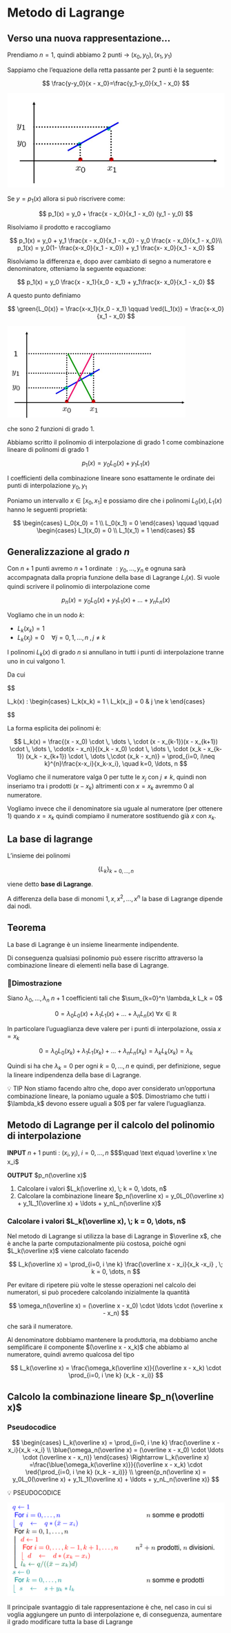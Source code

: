 # Metodo di Lagrange

## Verso una nuova rappresentazione…

Prendiamo $n=1$, quindi abbiamo $2$ punti → $(x_0, y_0), (x_1, y_1)$

Sappiamo che l’equazione della retta passante per $2$ punti è la seguente:

$$
\frac{y-y_0}{x - x_0}=\frac{y_1-y_0}{x_1 - x_0}
$$

![Untitled](Untitled%2010.png)

Se $y = p_1(x)$ allora si può riscrivere come:

$$
p_1(x) = y_0 + \frac{x - x_0}{x_1 - x_0} (y_1 - y_0)
$$

Risolviamo il prodotto e raccogliamo 

$$
p_1(x) = y_0 + y_1 \frac{x - x_0}{x_1 - x_0} - y_0 \frac{x - x_0}{x_1 - x_0}\\
p_1(x) = y_0(1- \frac{x-x_0}{x_1 - x_0}) + y_1 \frac{x- x_0}{x_1 - x_0}
$$

Risolviamo la differenza e, dopo aver cambiato di segno a numeratore e denominatore, otteniamo la seguente equazione:

$$
p_1(x) = y_0 \frac{x - x_1}{x_0 - x_1} + y_1\frac{x- x_0}{x_1 - x_0}
$$

A questo punto definiamo

$$
\green{L_0(x)} = \frac{x-x_1}{x_0 - x_1} \qquad \red{L_1(x)} = \frac{x-x_0}{x_1 - x_0}
$$

![Untitled](Untitled%2011.png)

che sono $2$ funzioni di grado $1$.

Abbiamo scritto il polinomio di interpolazione di grado 1 come combinazione lineare di polinomi di grado 1

$$
p_1(x) = y_0 L_0(x) + y_1L_1(x)
$$

I coefficienti della combinazione lineare sono esattamente le ordinate dei punti di interpolazione $y_0,y_1$

Poniamo un intervallo $x \in [x_0, x_1]$ e possiamo dire che i polinomi $L_0(x), L_1(x)$ hanno le seguenti proprietà:

$$
\begin{cases}
L_0(x_0) = 1 \\ L_0(x_1) = 0
\end{cases}
\qquad \qquad
\begin{cases}
L_1(x_0) = 0 \\ L_1(x_1) = 1
\end{cases}
$$

## Generalizzazione al grado $n$

Con $n+1$ punti avremo $n+1$ ordinate $: y_0, \dots , y_n$ e ognuna sarà accompagnata dalla propria funzione della base di Lagrange $L_i(x)$. Si vuole quindi scrivere il polinomio di interpolazione come

$$
p_n(x)=y_0L_0(x)+y_1L_1(x)+\ldots+y_nL_n(x)
$$

Vogliamo che in un nodo $k$:

- $L_k(x_k) = 1$
- $L_k(x_j) = 0 \quad \forall j = 0,1,\dots , n \;,j \ne k %\in \{ 0, 1, \dots , i-1, i+1,\dots , n \}$

I polinomi $L_k(x)$ di grado $n$ si annullano in tutti i punti di interpolazione tranne uno in cui valgono 1. 

Da cui

$$

L_k(x) : \begin{cases}
L_k(x_k) = 1 \\
L_k(x_j) = 0 & j \ne k
\end{cases}

$$

La forma esplicita dei polinomi è:

$$
L_k(x) = \frac{(x - x_0) \cdot \, \dots \, \cdot (x - x_{k-1})(x - x_{k+1}) \cdot \, \dots \, \cdot(x - x_n)}{(x_k - x_0) \cdot \, \dots \, \cdot (x_k - x_{k-1}) (x_k - x_{k+1}) \cdot \, \dots \,\cdot (x_k - x_n)} = \prod_{i=0, i\neq k}^{n}\frac{x-x_i}{x_k-x_i}, \quad k=0, \ldots, n
$$

Vogliamo che il numeratore valga $0$  per tutte le $x_j$ con $j \ne k$, quindi non inseriamo tra i prodotti $(x - x_k)$ altrimenti con $x = x_k$ avremmo $0$  al numeratore.

Vogliamo invece che il denominatore sia uguale al numeratore (per ottenere $1$) quando $x = x_k$ quindi compiamo il numeratore sostituendo già $x$ con $x_k$.

## La base di lagrange

L’insieme dei polinomi

$$
\{ L_k \}_{k=0,\dots, n}
$$

viene detto **base di Lagrange**.

A differenza della base di monomi $1, x , x^2, \dots, x^n$ la base di Lagrange dipende dai nodi.

## Teorema

La base di Lagrange è un insieme linearmente indipendente.

Di conseguenza qualsiasi polinomio può essere riscritto  attraverso la combinazione lineare di elementi nella base di Lagrange. 

### 📜Dimostrazione

Siano $\lambda_0, \dots , \lambda_n$  $n+1$ coefficienti tali che $\sum_{k=0}^n \lambda_k L_k = 0$

$$
0 = \lambda_0L_0(x) + \lambda_1L_1(x) + \dots + \lambda_nL_n(x) \; \forall x \in \mathbb R
$$

In particolare l’uguaglianza deve valere per i punti di interpolazione, ossia $x=x_k$

$$
0 = \lambda_0L_0(x_k) + \lambda_1L_1(x_k) + \dots + \lambda_nL_n(x_k) = \lambda_kL_k(x_k) = \lambda_k
$$

Quindi si ha che $\lambda_k = 0$ per ogni $k = 0, \dots , n$ e quindi, per definizione, segue la lineare indipendenza della base di Lagrange.

<aside>
💡 TIP
Non stiamo facendo altro che, dopo aver considerato un’opportuna combinazione lineare, la poniamo uguale a $0$. Dimostriamo che tutti i $\lambda_k$ devono essere uguali a $0$ per far valere l’uguaglianza.

</aside>

## Metodo di Lagrange per il calcolo del polinomio di interpolazione

**INPUT** $n +1$  punti $:$ $(x_i, y_i), \; i= 0, \dots, n$ $$$\quad \text e\quad \overline x \ne x_i$

**OUTPUT** $p_n(\overline x)$

1. Calcolare i valori $L_k(\overline x), \; k = 0, \dots, n$
2. Calcolare la combinazione lineare  $p_n(\overline x) = y_0L_0(\overline x) + y_1L_1(\overline x) + \ldots + 
y_nL_n(\overline x)$

### Calcolare i valori $L_k(\overline x), \; k = 0, \dots, n$

Nel metodo di Lagrange si utilizza la base di Lagrange in $\overline x$, che è anche la parte computazionalmente più costosa, poiché ogni $L_k(\overline x)$ viene calcolato facendo

$$
L_k(\overline x) = \prod_{i=0, i \ne k} \frac{\overline x - x_i}{x_k -x_i} , \; k = 0, \dots, n
$$

Per evitare di ripetere più volte le stesse operazioni nel calcolo dei numeratori, si
può procedere calcolando inizialmente la quantità

$$
\omega_n(\overline x) = (\overline x - x_0) \cdot \ldots \cdot (\overline x - x_n)
$$

che sarà il numeratore.

Al denominatore dobbiamo mantenere la produttoria, ma dobbiamo anche semplificare il componente $(\overline x - x_k)$ che abbiamo al numeratore, quindi avremo qualcosa del tipo

$$
L_k(\overline x) = \frac{\omega_k(\overline x)}{(\overline x - x_k) \cdot \prod_{i=0, i \ne k} (x_k - x_i)}
$$

## Calcolo la combinazione lineare $p_n(\overline x)$

### Pseudocodice

$$
\begin{cases}
L_k(\overline x) = \prod_{i=0, i \ne k} \frac{\overline x - x_i}{x_k -x_i}
\\
\blue{\omega_n(\overline x) = (\overline x - x_0) \cdot \ldots \cdot (\overline x - x_n)}
\end{cases}
\Rightarrow L_k(\overline x) =\frac{\blue{\omega_k(\overline x)}}{(\overline x - x_k) \cdot \red{\prod_{i=0, i \ne k} (x_k - x_i)}} \\ 
\green{p_n(\overline x) = y_0L_0(\overline x) + y_1L_1(\overline x) + \ldots + 
y_nL_n(\overline x)}
$$

<aside>
💡 PSEUDOCODICE

![Untitled](Untitled%2012.png)

</aside>

Il principale svantaggio di tale rappresentazione è che, nel caso in cui si voglia aggiungere un punto di interpolazione e, di conseguenza, aumentare il grado modificare tutta la base di Lagrange